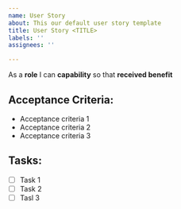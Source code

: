 ```yaml
---
name: User Story
about: This our default user story template
title: User Story <TITLE>
labels: ''
assignees: ''

---
```


As a **role** I can **capability** so that **received benefit**

## Acceptance Criteria:
 - Acceptance criteria 1
 - Acceptance criteria 2
 - Acceptance criteria 3

## Tasks:

- [ ] Task 1
- [ ] Task 2
- [ ] Tasl 3
